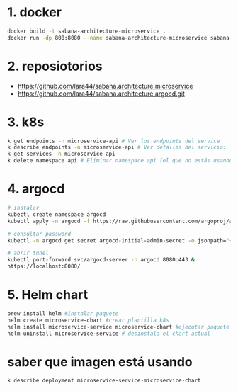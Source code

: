 # 1. docker
```bash
docker build -t sabana-architecture-microservice .
docker run -dp 800:8080 --name sabana-architecture-microservice sabana-architecture-microservice
```

# 2. reposiotorios
* https://github.com/lara44/sabana.architecture.microservice
* https://github.com/lara44/sabana.architecture.argocd.git

# 3. k8s
```bash
k get endpoints -n microservice-api # Ver los endpoints del service
k describe endpoints -n microservice-api # Ver detalles del servicio:
k get services -n microservice-api
k delete namespace api # Eliminar namespace api (el que no estás usando)
```

# 4. argocd
```bash
# instalar
kubectl create namespace argocd
kubectl apply -n argocd -f https://raw.githubusercontent.com/argoproj/argo-cd/stable/manifests/install.yaml

# consultar password
kubectl -n argocd get secret argocd-initial-admin-secret -o jsonpath="{.data.password}" | base64 -d; echo

# abrir tunel
kubectl port-forward svc/argocd-server -n argocd 8080:443 &
https://localhost:8080/
```
# 5. Helm chart
```bash
brew install helm #instalar paquete
helm create microservice-chart #crear plantilla k8s
helm install microservice-service microservice-chart #ejecutar paquete
helm uninstall microservice-service # desinstala el chart actual
```
# saber que imagen está usando
```bash
k describe deployment microservice-service-microservice-chart
```